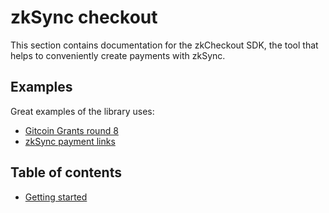 # zkSync checkout

This section contains documentation for the zkCheckout SDK, the tool that helps to conveniently create payments with
zkSync.

## Examples

Great examples of the library uses:

- [Gitcoin Grants round 8](https://gitcoin.co/blog/gitcoin-grants-round-8/)
- [zkSync payment links](https://link.zksync.io/?MHhhMDcyRTYxNDMyODY2NWJlN0UyRjIxNjZCRTFBN2JBMTk1RjhiZTQ0fERBSXwxMDA)

## Table of contents

- [Getting started](tutorial.md)
